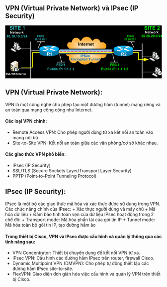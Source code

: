 ## VPN (Virtual Private Network) và IPsec (IP Security)

   <img src="Basicnetworkimages/9.png"> 

## VPN (Virtual Private Network):
  VPN là một công nghệ cho phép tạo một đường hầm (tunnel) mạng riêng và an toàn qua mạng công cộng như Internet.
#### Các loại VPN chính:
  + Remote Access VPN: Cho phép người dùng từ xa kết nối an toàn vào mạng nội bộ.
  + Site-to-Site VPN: Kết nối an toàn giữa các văn phòng/cơ sở khác nhau.
#### Các giao thức VPN phổ biến:
  + IPsec (IP Security)
  + SSL/TLS (Secure Sockets Layer/Transport Layer Security)
  + PPTP (Point-to-Point Tunneling Protocol)

## IPsec (IP Security):
   IPsec là một bộ các giao thức mã hóa và xác thực được sử dụng trong VPN.
   Các chức năng chính của IPsec: 
     + Xác thực người dùng và máy chủ
     + Mã hóa dữ liệu
     + Đảm bảo tính toàn vẹn của dữ liệu
    IPsec hoạt động trong 2 chế độ:
     + Transport mode: Mã hóa phần tải của gói tin IP
     + Tunnel mode: Mã hóa toàn bộ gói tin IP, tạo đường hầm ảo
#### Trong thiết bị Cisco, VPN và IPsec được cấu hình và quản lý thông qua các tính năng sau:
  + VPN Concentrator: Thiết bị chuyên dụng để kết nối VPN từ xa.
  + IPsec VPN: Cấu hình các đường hầm IPsec trên router, firewall Cisco.
  + Dynamic Multipoint VPN (DMVPN): Cho phép tự động thiết lập các đường hầm IPsec site-to-site.
  + FlexVPN: Giao diện đơn giản hóa việc cấu hình và quản lý VPN trên thiết bị Cisco.